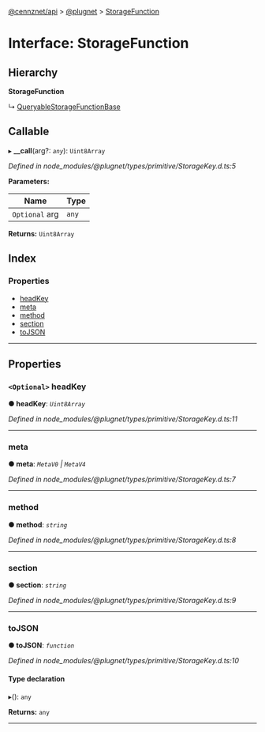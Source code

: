 [@cennznet/api](../README.md) > [@plugnet](../modules/_plugnet.md) > [StorageFunction](../interfaces/_plugnet.storagefunction.md)

# Interface: StorageFunction

## Hierarchy

**StorageFunction**

↳  [QueryableStorageFunctionBase](_plugnet.queryablestoragefunctionbase.md)

## Callable
▸ **__call**(arg?: *`any`*): `Uint8Array`

*Defined in node_modules/@plugnet/types/primitive/StorageKey.d.ts:5*

**Parameters:**

| Name | Type |
| ------ | ------ |
| `Optional` arg | `any` |

**Returns:** `Uint8Array`

## Index

### Properties

* [headKey](_plugnet.storagefunction.md#headkey)
* [meta](_plugnet.storagefunction.md#meta)
* [method](_plugnet.storagefunction.md#method)
* [section](_plugnet.storagefunction.md#section)
* [toJSON](_plugnet.storagefunction.md#tojson)

---

## Properties

<a id="headkey"></a>

### `<Optional>` headKey

**● headKey**: *`Uint8Array`*

*Defined in node_modules/@plugnet/types/primitive/StorageKey.d.ts:11*

___
<a id="meta"></a>

###  meta

**● meta**: *`MetaV0` \| `MetaV4`*

*Defined in node_modules/@plugnet/types/primitive/StorageKey.d.ts:7*

___
<a id="method"></a>

###  method

**● method**: *`string`*

*Defined in node_modules/@plugnet/types/primitive/StorageKey.d.ts:8*

___
<a id="section"></a>

###  section

**● section**: *`string`*

*Defined in node_modules/@plugnet/types/primitive/StorageKey.d.ts:9*

___
<a id="tojson"></a>

###  toJSON

**● toJSON**: *`function`*

*Defined in node_modules/@plugnet/types/primitive/StorageKey.d.ts:10*

#### Type declaration
▸(): `any`

**Returns:** `any`

___

